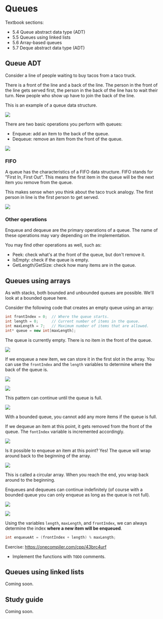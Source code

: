 # Queues

Textbook sections:

- 5.4 Queue abstract data type (ADT)
- 5.5 Queues using linked lists
- 5.6 Array-based queues
- 5.7 Deque abstract data type (ADT)

## Queue ADT

Consider a line of people waiting to buy tacos from a taco truck.

There is a front of the line and a back of the line. The person in the front of the line gets served first, the person in the back of the line has to wait their turn. New people who show up have to join the back of the line.

This is an example of a queue data structure.

![](./assets/taco-queue.svg)

There are two basic operations you perform with queues:

- Enqueue: add an item to the back of the queue.
- Dequeue: remove an item from the front of the queue.

![](./assets/taco-queue.gif)

### FIFO

A queue has the characteristics of a FIFO data structure. FIFO stands for "First In, First Out". This means the first item in the queue will be the next item you remove from the queue.

This makes sense when you think about the taco truck analogy. The first person in line is the first person to get served.

![](./assets/taco-fifo.svg)

### Other operations

Enqueue and dequeue are the primary operations of a queue. The name of these operations may vary depending on the implementation.

You may find other operations as well, such as:

- Peek: check what's at the front of the queue, but don't remove it.
- IsEmpty: check if the queue is empty.
- GetLength/GetSize: check how many items are in the queue.

## Queues using arrays

As with stacks, both bounded and unbounded queues are possible. We'll look at a bounded queue here.

Consider the following code that creates an empty queue using an array:

```cpp
int frontIndex = 0;  // Where the queue starts.
int length = 0;      // Current number of items in the queue.
int maxLength = 7;   // Maximum number of items that are allowed.
int* queue = new int[maxLength];
```

The queue is currently empty. There is no item in the front of the queue.

![](./assets/5-queue-array-1.svg)

If we enqueue a new item, we can store it in the first slot in the array. You can use the `frontIndex` and the `length` variables to determine where the back of the queue is.

![](./assets/5-queue-array-2.svg)

![](./assets/5-queue-array-3.svg)

This pattern can continue until the queue is full.

![](./assets/5-queue-array-4.svg)

With a bounded queue, you cannot add any more items if the queue is full.

If we dequeue an item at this point, it gets removed from the front of the queue. The `fontIndex` variable is incremented accordingly.

![](./assets/5-queue-array-5.svg)

Is it possible to enqueue an item at this point? Yes! The queue will wrap around back to the beginning of the array.

![](./assets/5-queue-array-6.svg)

This is called a circular array. When you reach the end, you wrap back around to the beginning.

Enqueues and dequeues can continue indefinitely (of course with a bounded queue you can only enqueue as long as the queue is not full). 

![](./assets/5-queue-array-7.svg)

![](./assets/5-queue-array-8.svg)

Using the variables `length`, `maxLength`, and `frontIndex`, we can always determine the index **where a new item will be enqueued**.

```cpp
int enqueueAt = (frontIndex + length) % maxLength;
```

Exercise: https://onecompiler.com/cpp/43brc4urf

- Implement the functions with `TODO` comments.

## Queues using linked lists

Coming soon.

## Study guide

Coming soon.
